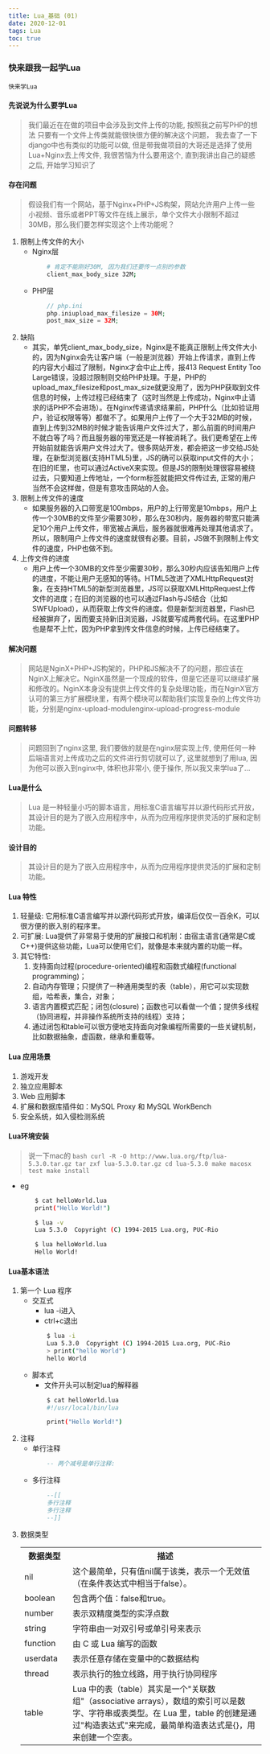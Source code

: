 ```yaml
---
title: Lua_基础 (01)
date: 2020-12-01
tags: Lua
toc: true
---
```


### 快来跟我一起学Lua
    快来学Lua

<!-- more -->

#### 先说说为什么要学Lua
> 我们最近在在做的项目中会涉及到文件上传的功能, 按照我之前写PHP的想法 只要有一个文件上传类就能很快很方便的解决这个问题， 我去查了一下django中也有类似的功能可以做, 但是带我做项目的大哥还是选择了使用Lua+Nginx去上传文件, 我很苦恼为什么要用这个, 直到我讲出自己的疑惑之后, 开始学习知识了

#### 存在问题
> 假设我们有一个网站，基于Nginx+PHP+JS构架，网站允许用户上传一些小视频、音乐或者PPT等文件在线上展示，单个文件大小限制不超过30MB，那么我们要怎样实现这个上传功能呢？
1. 限制上传文件的大小
    * Nginx层
        ```bash
            # 肯定不能刚好30M, 因为我们还要传一点别的参数
            client_max_body_size 32M;
        ```
    * PHP层
        ```php
            // php.ini
            php.iniupload_max_filesize = 30M;
            post_max_size = 32M;
        ```
2. 缺陷
    * 其实，单凭client_max_body_size，Nginx是不能真正限制上传文件大小的，因为Nginx会先让客户端（一般是浏览器）开始上传请求，直到上传的内容大小超过了限制，Nginx才会中止上传，报413 Request Entity Too Large错误，没超过限制则交给PHP处理。于是，PHP的upload_max_filesize和post_max_size就更没用了，因为PHP获取到文件信息的时候，上传过程已经结束了（这时当然是上传成功，Nginx中止请求的话PHP不会进场）。在Nginx传递请求结果前，PHP什么（比如验证用户，验证权限等等）都做不了。如果用户上传了一个大于32MB的时候，直到上传到32MB的时候才能告诉用户文件过大了，那么前面的时间用户不就白等了吗？而且服务器的带宽还是一样被消耗了。我们更希望在上传开始前就能告诉用户文件过大了。很多网站开发，都会把这一步交给JS处理，在新型浏览器(支持HTML5)里，JS的确可以获取input文件的大小；在旧的IE里，也可以通过ActiveX来实现。但是JS的限制处理很容易被绕过去，只要知道上传地址，一个form标签就能把文件传过去, 正常的用户当然不会这样做，但是有意攻击网站的人会。
3. 限制上传文件的速度
    * 如果服务器的入口带宽是100mbps，用户的上行带宽是10mbps，用户上传一个30MB的文件至少需要30秒，那么在30秒内，服务器的带宽只能满足10个用户上传文件，带宽被占满后，服务器就很难再处理其他请求了。所以，限制用户上传文件的速度就很有必要。目前，JS做不到限制上传文件的速度，PHP也做不到。
4. 上传文件的进度
    * 用户上传一个30MB的文件至少需要30秒，那么30秒内应该告知用户上传的进度，不能让用户无感知的等待。HTML5改进了XMLHttpRequest对象，在支持HTML5的新型浏览器里，JS可以获取XMLHttpRequest上传文件的进度；在旧的浏览器的也可以通过Flash与JS结合（比如SWFUpload），从而获取上传文件的进度。但是新型浏览器里，Flash已经被摒弃了，因而要支持新旧浏览器，JS就要写成两套代码。在这里PHP也是帮不上忙，因为PHP拿到传文件信息的时候，上传已经结束了。

#### 解决问题
> 网站是NginX+PHP+JS构架的，PHP和JS解决不了的问题，那应该在NginX上解决它。NginX虽然是一个现成的软件，但是它还是可以继续扩展和修改的。NginX本身没有提供上传文件的复杂处理功能，而在NginX官方认可的第三方扩展模块里，有两个模块可以帮助我们实现复杂的上传文件功能，分别是nginx-upload-modulenginx-upload-progress-module

#### 问题转移
> 问题回到了nginx这里, 我们要做的就是在nginx层实现上传, 使用任何一种后端语言对上传成功之后的文件进行剪切就可以了, 这里就想到了用lua, 因为他可以嵌入到nginx中, 体积也非常小, 便于操作, 所以我又来学lua了...

#### Lua是什么
> Lua 是一种轻量小巧的脚本语言，用标准C语言编写并以源代码形式开放， 其设计目的是为了嵌入应用程序中，从而为应用程序提供灵活的扩展和定制功能。

#### 设计目的
> 其设计目的是为了嵌入应用程序中，从而为应用程序提供灵活的扩展和定制功能。

#### Lua 特性
1. 轻量级: 它用标准C语言编写并以源代码形式开放，编译后仅仅一百余K，可以很方便的嵌入别的程序里。
2. 可扩展: Lua提供了非常易于使用的扩展接口和机制：由宿主语言(通常是C或C++)提供这些功能，Lua可以使用它们，就像是本来就内置的功能一样。
3. 其它特性:
    1. 支持面向过程(procedure-oriented)编程和函数式编程(functional programming)；
    2. 自动内存管理；只提供了一种通用类型的表（table），用它可以实现数组，哈希表，集合，对象；
    3. 语言内置模式匹配；闭包(closure)；函数也可以看做一个值；提供多线程（协同进程，并非操作系统所支持的线程）支持；
    4. 通过闭包和table可以很方便地支持面向对象编程所需要的一些关键机制，比如数据抽象，虚函数，继承和重载等。

#### Lua 应用场景
1. 游戏开发
2. 独立应用脚本
3. Web 应用脚本
4. 扩展和数据库插件如：MySQL Proxy 和 MySQL WorkBench
5. 安全系统，如入侵检测系统

#### Lua环境安装
> 说一下mac的
    ```bash
        curl -R -O http://www.lua.org/ftp/lua-5.3.0.tar.gz
        tar zxf lua-5.3.0.tar.gz
        cd lua-5.3.0
        make macosx test
        make install
    ```
- eg
    ```bash
        $ cat helloWorld.lua 
        print("Hello World!")

        $ lua -v
        Lua 5.3.0  Copyright (C) 1994-2015 Lua.org, PUC-Rio

        $ lua helloWorld.lua
        Hello World!
    ```

#### Lua基本语法
1. 第一个 Lua 程序
    * 交互式
        * lua -i进入
        * ctrl+c退出
        ```bash
            $ lua -i 
            Lua 5.3.0  Copyright (C) 1994-2015 Lua.org, PUC-Rio
            > print("hello World")
            hello World
        ```
    * 脚本式
        * 文件开头可以制定lua的解释器
        ```bash
            $ cat helloWorld.lua
            #!/usr/local/bin/lua

            print("Hello World!")
        ```
2. 注释
    * 单行注释
        ```lua
            -- 两个减号是单行注释:
        ```
    * 多行注释
        ```lua
            --[[
            多行注释
            多行注释
            --]]
        ```
3. 数据类型
    <table class="reference"><tbody><tr><th style="width:20%">数据类型</th><th>描述</th></tr><tr><td>nil</td><td>这个最简单，只有值nil属于该类，表示一个无效值（在条件表达式中相当于false）。</td></tr><tr><td>boolean</td><td>包含两个值：false和true。</td></tr><tr><td>number</td><td>表示双精度类型的实浮点数</td></tr><tr><td>string</td><td>字符串由一对双引号或单引号来表示</td></tr><tr><td>function</td><td>由 C 或 Lua 编写的函数</td></tr><tr><td>userdata</td><td>表示任意存储在变量中的C数据结构</td></tr><tr><td>thread</td><td>表示执行的独立线路，用于执行协同程序</td></tr><tr><td>table</td><td> Lua 中的表（table）其实是一个"关联数组"（associative arrays），数组的索引可以是数字、字符串或表类型。在 Lua 里，table 的创建是通过"构造表达式"来完成，最简单构造表达式是{}，用来创建一个空表。</td></tr></tbody></table>


